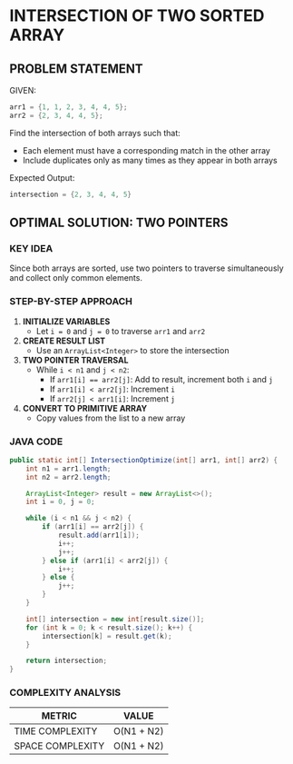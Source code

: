 # INTERSECTION OF TWO SORTED ARRAY

## PROBLEM STATEMENT

GIVEN:

```java
arr1 = {1, 1, 2, 3, 4, 4, 5};
arr2 = {2, 3, 4, 4, 5};
```

Find the intersection of both arrays such that:

- Each element must have a corresponding match in the other array
- Include duplicates only as many times as they appear in both arrays

Expected Output:

```java
intersection = {2, 3, 4, 4, 5}
```

## OPTIMAL SOLUTION: TWO POINTERS

### KEY IDEA

Since both arrays are sorted, use two pointers to traverse simultaneously and collect only common elements.

### STEP-BY-STEP APPROACH

1. **INITIALIZE VARIABLES**
   - Let `i = 0` and `j = 0` to traverse `arr1` and `arr2`
2. **CREATE RESULT LIST**
   - Use an `ArrayList<Integer>` to store the intersection
3. **TWO POINTER TRAVERSAL**
   - While `i < n1` and `j < n2`:
     - If `arr1[i] == arr2[j]`: Add to result, increment both `i` and `j`
     - If `arr1[i] < arr2[j]`: Increment `i`
     - If `arr2[j] < arr1[i]`: Increment `j`
4. **CONVERT TO PRIMITIVE ARRAY**
   - Copy values from the list to a new array

### JAVA CODE

```java
public static int[] IntersectionOptimize(int[] arr1, int[] arr2) {
    int n1 = arr1.length;
    int n2 = arr2.length;

    ArrayList<Integer> result = new ArrayList<>();
    int i = 0, j = 0;

    while (i < n1 && j < n2) {
        if (arr1[i] == arr2[j]) {
            result.add(arr1[i]);
            i++;
            j++;
        } else if (arr1[i] < arr2[j]) {
            i++;
        } else {
            j++;
        }
    }

    int[] intersection = new int[result.size()];
    for (int k = 0; k < result.size(); k++) {
        intersection[k] = result.get(k);
    }

    return intersection;
}
```

### COMPLEXITY ANALYSIS

| METRIC           | VALUE      |
| ---------------- | ---------- |
| TIME COMPLEXITY  | O(N1 + N2) |
| SPACE COMPLEXITY | O(N1 + N2) |
